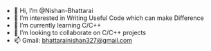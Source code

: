 - 👋 Hi, I’m @Nishan-Bhattarai
- 👀 I’m interested in Writing Useful Code which can make Difference
- 🌱 I’m currently learning C/C++
- 💞️ I’m looking to collaborate on C/C++ projects
- 📫 Gmail: bhattarainishan327@gmail.com

<!---
Nishan-Bhattarai/Nishan-Bhattarai is a ✨ special ✨ repository because its `README.md` (this file) appears on your GitHub profile.
You can click the Preview link to take a look at your changes.
--->
